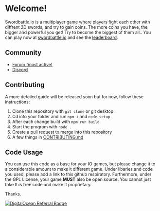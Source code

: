 # Welcome!

Swordbattle.io is a multiplayer game where players fight each other with diffrent 2D swords, and try to gain coins. The more coins you have, the bigger and powerful you get! Try to become the biggest of them all..
You can play now at [swordbattle.io](http://swordbattle.io) and see the [leaderboard](https://www.swordbattle.io/leaderboard).

## Community
* [Forum (most active)](https://forum.codergautam.dev)
* [Discord](https://discord.com/invite/BDG8AfkysZ)

## Contributing

A more detailed guide will be released soon but for now, follow these instructions:

1. Clone this repository with `git clone` or git desktop
2. Cd into your folder and run `npm i` and `node setup`
3. After each change build with `npm run build`
4. Start the program with `node .`
5. Create a pull request to merge into this repository
6. A few things in [CONTRIBUTING.md](https://github.com/codergautam/swordbattle.io/blob/main/CONTRIBUTING.md)

## Code Usage
You can use this code as a base for your IO games, but please change it to a considerable amount to make it different game. Under libaries and code you used, please add a link to this github respiratory. Furthermore, under the GPL License, your game **MUST** also be open source. You cannot just take this free code and make it proprietary.

Thanks.

[![DigitalOcean Referral Badge](https://web-platforms.sfo2.cdn.digitaloceanspaces.com/WWW/Badge%201.svg)](https://www.digitalocean.com/?refcode=78c9223db701&utm_campaign=Referral_Invite&utm_medium=Referral_Program&utm_source=badge)
